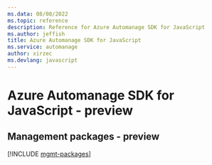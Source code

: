 ```yaml
---
ms.data: 08/08/2022
ms.topic: reference
description: Reference for Azure Automanage SDK for JavaScript
ms.author: jeffish
title: Azure Automanage SDK for JavaScript
ms.service: automanage
author: xirzec
ms.devlang: javascript
---
```

# Azure Automanage SDK for JavaScript - preview

## Management packages - preview
[!INCLUDE [mgmt-packages](automanage-mgmt-index.md)]
